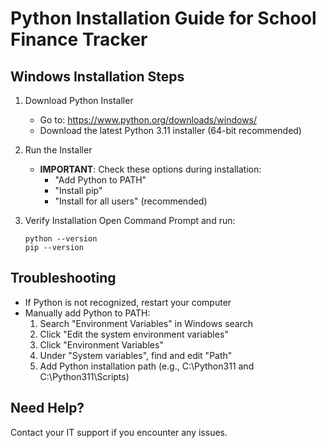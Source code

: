 # Python Installation Guide for School Finance Tracker

## Windows Installation Steps

1. Download Python Installer
   - Go to: https://www.python.org/downloads/windows/
   - Download the latest Python 3.11 installer (64-bit recommended)

2. Run the Installer
   - **IMPORTANT**: Check these options during installation:
     * "Add Python to PATH"
     * "Install pip"
     * "Install for all users" (recommended)

3. Verify Installation
   Open Command Prompt and run:
   ```
   python --version
   pip --version
   ```

## Troubleshooting
- If Python is not recognized, restart your computer
- Manually add Python to PATH:
  1. Search "Environment Variables" in Windows search
  2. Click "Edit the system environment variables"
  3. Click "Environment Variables"
  4. Under "System variables", find and edit "Path"
  5. Add Python installation path (e.g., C:\Python311 and C:\Python311\Scripts)

## Need Help?
Contact your IT support if you encounter any issues.
